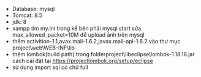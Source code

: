 * Database: mysql 
* Tomcat: 8.5
* jdk: 8
* xampp tìm my.ini trong kế bên phải mysql start sửa max_allowed_packet=10M để upload ảnh trên mysql
* thêm activition-1.1,avax.mail-1.6.2,javax.mail-api-1.6.2 vào thư mục project\web\WEB-INF\lib
* thêm lombok(build path) trong folderproject\libeclipse\lombok-1.18.16.jar cách cài đặt tại https://projectlombok.org/setup/eclipse
* sử dụng import sql có chữ full

